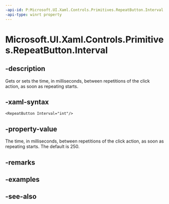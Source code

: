 ```yaml
---
-api-id: P:Microsoft.UI.Xaml.Controls.Primitives.RepeatButton.Interval
-api-type: winrt property
---
```


<!-- Property syntax
public int Interval { get;  set; }
-->

# Microsoft.UI.Xaml.Controls.Primitives.RepeatButton.Interval

## -description
Gets or sets the time, in milliseconds, between repetitions of the click action, as soon as repeating starts.

## -xaml-syntax
```xaml
<RepeatButton Interval="int"/>
```


## -property-value
The time, in milliseconds, between repetitions of the click action, as soon as repeating starts. The default is 250.

## -remarks

## -examples

## -see-also
